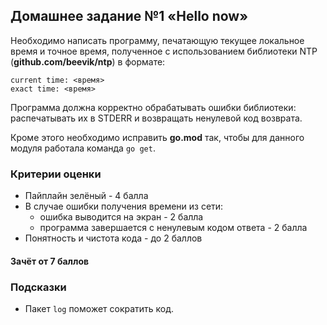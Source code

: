 ## Домашнее задание №1 «Hello now»

Необходимо написать программу, печатающую текущее локальное время и точное время,
полученное с использованием библиотеки NTP (**github.com/beevik/ntp**) в формате:
```text
current time: <время>
exact time: <время>
```
Программа должна корректно обрабатывать ошибки библиотеки: распечатывать их в STDERR
и возвращать ненулевой код возврата.

Кроме этого необходимо исправить **go.mod** так, чтобы для данного модуля работала
команда `go get`.

### Критерии оценки
- Пайплайн зелёный - 4 балла
- В случае ошибки получения времени из сети:
    - ошибка выводится на экран - 2 балла
    - программа завершается с ненулевым кодом ответа - 2 балла
- Понятность и чистота кода - до 2 баллов

#### Зачёт от 7 баллов

### Подсказки
- Пакет ```log``` поможет сократить код.